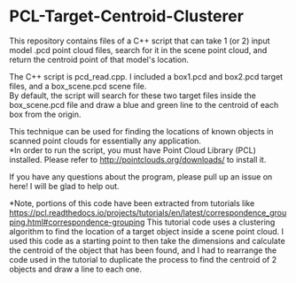 # PCL-Target-Centroid-Clusterer
This repository contains files of a C++ script that can take 1 (or 2) input model .pcd point cloud files, search for it in the scene point cloud, and return the centroid point of that model's location. 

The C++ script is pcd_read.cpp. I included a box1.pcd and box2.pcd target files, and a box_scene.pcd scene file.  
By default, the script will search for these two target files inside the box_scene.pcd file and draw a blue and green line to the centroid of each box from the origin. 

This technique can be used for finding the locations of known objects in scanned point clouds for essentially any application.  
*In order to run the script, you must have Point Cloud Library (PCL) installed. Please refer to http://pointclouds.org/downloads/ to install it. 

If you have any questions about the program, please pull up an issue on here! I will be glad to help out.  

*Note, portions of this code have been extracted from tutorials like https://pcl.readthedocs.io/projects/tutorials/en/latest/correspondence_grouping.html#correspondence-grouping
This tutorial code uses a clustering algorithm to find the location of a target object inside a scene point cloud. 
I used this code as a starting point to then take the dimensions and calculate the centroid of the object that has been found, 
and I had to rearrange the code used in the tutorial to duplicate the process to find the centroid of 2 objects and draw a line to each one.  
